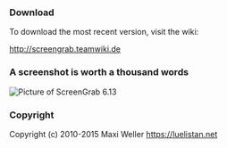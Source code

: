 
### Download #######

To download the most recent version, visit the wiki:

http://screengrab.teamwiki.de


### A screenshot is worth a thousand words #######

![Picture of ScreenGrab 6.13](http://screengrab.teamwiki.de/docs/img/screengrab-und-collage.png)


### Copyright ############

Copyright (c) 2010-2015 Maxi Weller
https://luelistan.net


